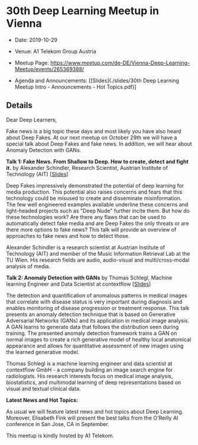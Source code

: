 # 30th Deep Learning Meetup in Vienna

* Date: 2019-10-29
* Venue: A1 Telekom Group Austria
* Meetup Page: https://www.meetup.com/de-DE/Vienna-Deep-Learning-Meetup/events/265369388/

* Agenda and Announcements: [[Slides](./slides/30th Deep Learning Meetup Intro - Announcements - Hot Topics.pdf)]

## Details

Dear Deep Learners,

Fake news is a big topic these days and most  likely you have also heard about Deep Fakes. At our next meetup on  October 29th we will have a special talk about Deep Fakes and fake news.  In addition, we will hear about Anomaly Detection with GANs.


**Talk 1:
Fake News. From Shallow to Deep. How to create, detect and fight it.**
by Alexander Schindler, Research Scientist, Austrian Institute of Technology (AIT)
[[Slides](./slides/Fake_news_VDLM_2019_10_29.pdf)] 

Deep Fakes impressively demonstrated the potential of deep learning for  media production. This potential also raises concerns and fears that  this technology could be misused to create and disseminate  misinformation. The few well engineered examples available underline  these concerns and light-headed projects such as "Deep Nude" further  incite them. But how do these technologies work? Are there any flaws  that can be used to automatically detect fake media and are Deep Fakes  the only threats or are there more options to fake news? This talk will  provide an overview of approaches to fake news and how to detect those.

Alexander  Schindler is a research scientist at Austrian Institute of Technology  (AIT) and member of the Music Information Retrieval Lab at the TU Wien.  His research fields are audio, audio-visual and multi/cross-modal  analysis of media.


**Talk 2:
Anomaly Detection with GANs**
by Thomas Schlegl, Machine learning Engineer and Data Scientist at contextflow
[[Slides](./slides/VDLM_ThomasSchlegl_20191029.pdf)]

 The detection and quantification of anomalous patterns in medical images  that correlate with disease status is very important during diagnosis  and enables monitoring of disease progression or treatment response.  This talk presents an anomaly detection technique that is based on  Generative Adversarial Networks (GANs) and its application in medical  image analysis. A GAN learns to generate data that follows the  distribution seen during training. The presented anomaly detection  framework trains a GAN on normal images to create a rich generative  model of healthy local anatomical appearance and allows for quantitative  assessment of new images using the learned generative model.

Thomas  Schlegl is a machine learning engineer and data scientist at  contextflow GmbH - a company building an image search engine for  radiologists. His research interests focus on medical image analysis,  biostatistics, and multimodal learning of deep representations based on  visual and textual clinical data.  

**Latest News and Hot Topics:**

 As usual we will feature latest news and hot topics about Deep Learning.  Moreover, Elisabeth Fink will present the best talks from the O'Reilly  AI conference in San Jose, CA in September.

This meetup is kindly hosted by A1 Telekom.